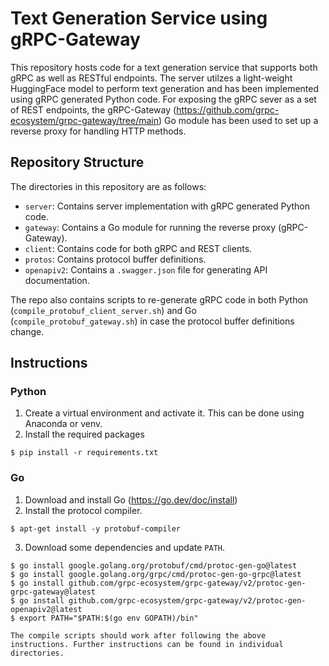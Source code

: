 # Text Generation Service using gRPC-Gateway
This repository hosts code for a text generation service that supports both gRPC as well as RESTful endpoints. The server utilzes a light-weight HuggingFace model to perform text generation and has been implemented using gRPC generated Python code. For exposing the gRPC sever as a set of REST endpoints, the gRPC-Gateway (https://github.com/grpc-ecosystem/grpc-gateway/tree/main) Go module has been used to set up a reverse proxy for handling HTTP methods.

## Repository Structure
The directories in this repository are as follows:
* `server`: Contains server implementation with gRPC generated Python code.
* `gateway`: Contains a Go module for running the reverse proxy (gRPC-Gateway).
* `client`: Contains code for both gRPC and REST clients.
* `protos`: Contains protocol buffer definitions.
* `openapiv2`: Contains a `.swagger.json` file for generating API documentation.

The repo also contains scripts to re-generate gRPC code in both Python (`compile_protobuf_client_server.sh`) and Go (`compile_protobuf_gateway.sh`) in case the protocol buffer definitions change.

## Instructions
### Python
1. Create a virtual environment and activate it. This can be done using Anaconda or venv.
2. Install the required packages
```
$ pip install -r requirements.txt
```
### Go
1. Download and install Go (https://go.dev/doc/install)
2. Install the protocol compiler.
```
$ apt-get install -y protobuf-compiler
```
3. Download some dependencies and update `PATH`.
```
$ go install google.golang.org/protobuf/cmd/protoc-gen-go@latest
$ go install google.golang.org/grpc/cmd/protoc-gen-go-grpc@latest
$ go install github.com/grpc-ecosystem/grpc-gateway/v2/protoc-gen-grpc-gateway@latest
$ go install github.com/grpc-ecosystem/grpc-gateway/v2/protoc-gen-openapiv2@latest
$ export PATH="$PATH:$(go env GOPATH)/bin"

The compile scripts should work after following the above instructions. Further instructions can be found in individual directories.